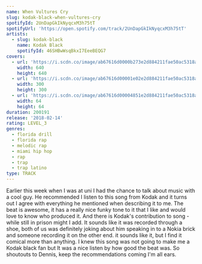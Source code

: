 ```yaml
---
name: When Vultures Cry
slug: kodak-black-when-vultures-cry
spotifyId: 2UnDapGkIkNyqcxM3h75tT
spotifyUrl: 'https://open.spotify.com/track/2UnDapGkIkNyqcxM3h75tT'
artists:
  - slug: kodak-black
    name: Kodak Black
    spotifyId: 46SHBwWsqBkxI7EeeBEQG7
covers:
  - url: 'https://i.scdn.co/image/ab67616d0000b273e2d884211fae50ac5318a428'
    width: 640
    height: 640
  - url: 'https://i.scdn.co/image/ab67616d00001e02e2d884211fae50ac5318a428'
    width: 300
    height: 300
  - url: 'https://i.scdn.co/image/ab67616d00004851e2d884211fae50ac5318a428'
    width: 64
    height: 64
duration: 200191
release: '2018-02-14'
rating: LEVEL_3
genres:
  - florida drill
  - florida rap
  - melodic rap
  - miami hip hop
  - rap
  - trap
  - trap latino
type: TRACK
---
```

Earlier this week when I was at uni I had the chance to talk about music with a cool guy.
He recommended I listen to this song from Kodak and it turns out I agree with everything he
mentioned when describing it to me. The beat is awesome, it has a really nice funky tone to
it that I like and would love to know who produced it. And there is Kodak's contribution to
song - while still in prison might I add. It sounds like it was recorded through a shoe,
both of us was definitely joking about him speaking in to a Nokia brick and someone recording
it on the other end. it sounds like it, but  I find it comical more than anything. I knew
this song was not going to make me a Kodak black fan but It was a nice listen by how good
the beat was. So shoutouts to Dennis, keep the recommendations coming I'm all ears.
